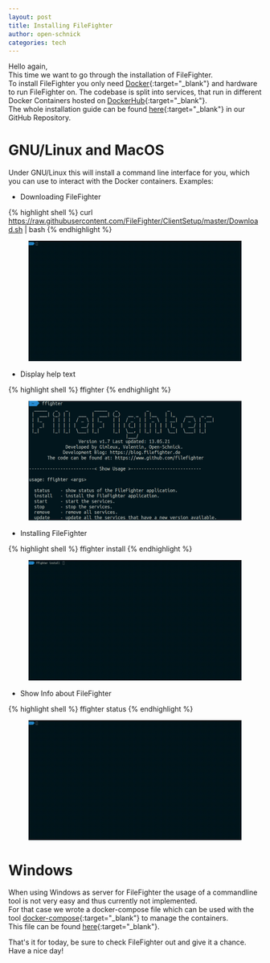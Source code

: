 ```yaml
---
layout: post
title: Installing FileFighter
author: open-schnick
categories: tech
---
```

Hello again,  
This time we want to go through the installation of FileFighter.  
To install FileFighter you only need [Docker](https://www.docker.com/){:target="_blank"} and hardware to run FileFighter on. The codebase is split into services, that run in different Docker Containers hosted on [DockerHub](https://hub.docker.com/u/filefighter){:target="_blank"}.  
The whole installation guide can be found [here](https://github.com/FileFighter/ClientSetup){:target="_blank"} in our GitHub Repository.

# GNU/Linux and MacOS
Under GNU/Linux this will install a command line interface for you, which you can use to interact with the Docker containers.
Examples:

- Downloading FileFighter

{% highlight shell %}
curl https://raw.githubusercontent.com/FileFighter/ClientSetup/master/Download.sh | bash
{% endhighlight %}
  

<figure>
    <img src="/assets/images/blog-20/ffighter-download.gif" alt=""/>
</figure>

- Display help text

{% highlight shell %}
ffighter
{% endhighlight %}


<figure>
    <img src="/assets/images/blog-20/ffighter-help.png" alt=""/>
</figure>

- Installing FileFighter

{% highlight shell %}
ffighter install
{% endhighlight %}


<figure>
    <img src="/assets/images/blog-20/ffighter-install.gif" alt=""/>
</figure>

- Show Info about FileFighter

{% highlight shell %}
ffighter status
{% endhighlight %}


<figure>
    <img src="/assets/images/blog-20/ffighter-status.gif" alt=""/>
</figure>

# Windows
When using Windows as server for FileFighter the usage of a commandline tool is not very easy and thus currently not implemented.  
For that case we wrote a docker-compose file which can be used with the tool [docker-compose](https://docs.docker.com/compose/){:target="_blank"} to manage the containers.  
This file can be found [here](https://github.com/FileFighter/ClientSetup/blob/master/docker-compose.yml){:target="_blank"}.

That's it for today, be sure to check FileFighter out and give it a chance.  
Have a nice day!